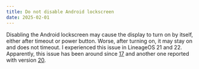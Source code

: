 ```yaml
---
title: Do not disable Android lockscreen
date: 2025-02-01
---
```


Disabling the Android lockscreen may cause the display to turn on by itself, either after timeout or power button. Worse, after turning on, it may stay on and does not timeout. I experienced this issue in LineageOS 21 and 22. Apparently, this issue has been around since [17](https://www.reddit.com/r/LineageOS/comments/k2p71n/screen_keeps_turning_on/) and another one reported with version [20](https://gitlab.com/LineageOS/issues/android/-/issues/5970).

